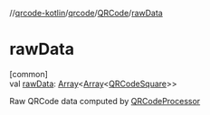 //[qrcode-kotlin](../../../index.md)/[qrcode](../index.md)/[QRCode](index.md)/[rawData](raw-data.md)

# rawData

[common]\
val [rawData](raw-data.md): [Array](https://kotlinlang.org/api/latest/jvm/stdlib/kotlin-stdlib/kotlin/-array/index.html)&lt;[Array](https://kotlinlang.org/api/latest/jvm/stdlib/kotlin-stdlib/kotlin/-array/index.html)&lt;[QRCodeSquare](../../qrcode.internals/-q-r-code-square/index.md)&gt;&gt;

Raw QRCode data computed by [QRCodeProcessor](../../qrcode.raw/-q-r-code-processor/index.md)
